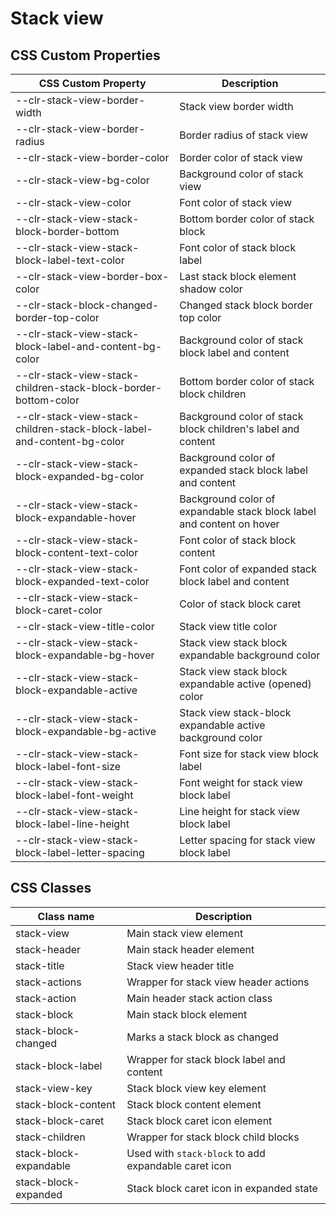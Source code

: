# Stack view

## CSS Custom Properties

| CSS Custom Property                                                    | Description                                                           |
| ---------------------------------------------------------------------- | --------------------------------------------------------------------- |
| --clr-stack-view-border-width                                          | Stack view border width                                               |
| --clr-stack-view-border-radius                                         | Border radius of stack view                                           |
| --clr-stack-view-border-color                                          | Border color of stack view                                            |
| --clr-stack-view-bg-color                                              | Background color of stack view                                        |
| --clr-stack-view-color                                                 | Font color of stack view                                              |
| --clr-stack-view-stack-block-border-bottom                             | Bottom border color of stack block                                    |
| --clr-stack-view-stack-block-label-text-color                          | Font color of stack block label                                       |
| --clr-stack-view-border-box-color                                      | Last stack block element shadow color                                 |
| --clr-stack-block-changed-border-top-color                             | Changed stack block border top color                                  |
| --clr-stack-view-stack-block-label-and-content-bg-color                | Background color of stack block label and content                     |
| --clr-stack-view-stack-children-stack-block-border-bottom-color        | Bottom border color of stack block children                           |
| --clr-stack-view-stack-children-stack-block-label-and-content-bg-color | Background color of stack block children's label and content          |
| --clr-stack-view-stack-block-expanded-bg-color                         | Background color of expanded stack block label and content            |
| --clr-stack-view-stack-block-expandable-hover                          | Background color of expandable stack block label and content on hover |
| --clr-stack-view-stack-block-content-text-color                        | Font color of stack block content                                     |
| --clr-stack-view-stack-block-expanded-text-color                       | Font color of expanded stack block label and content                  |
| --clr-stack-view-stack-block-caret-color                               | Color of stack block caret                                            |
| --clr-stack-view-title-color                                           | Stack view title color                                                |
| --clr-stack-view-stack-block-expandable-bg-hover                       | Stack view stack block expandable background color                    |
| --clr-stack-view-stack-block-expandable-active                         | Stack view stack block expandable active (opened) color               |
| --clr-stack-view-stack-block-expandable-bg-active                      | Stack view stack-block expandable active background color             |
| --clr-stack-view-stack-block-label-font-size                           | Font size for stack view block label                                  |
| --clr-stack-view-stack-block-label-font-weight                         | Font weight for stack view block label                                |
| --clr-stack-view-stack-block-label-line-height                         | Line height for stack view block label                                |
| --clr-stack-view-stack-block-label-letter-spacing                      | Letter spacing for stack view block label                             |

## CSS Classes

| Class name             | Description                                          |
| ---------------------- | ---------------------------------------------------- |
| stack-view             | Main stack view element                              |
| stack-header           | Main stack header element                            |
| stack-title            | Stack view header title                              |
| stack-actions          | Wrapper for stack view header actions                |
| stack-action           | Main header stack action class                       |
| stack-block            | Main stack block element                             |
| stack-block-changed    | Marks a stack block as changed                       |
| stack-block-label      | Wrapper for stack block label and content            |
| stack-view-key         | Stack block view key element                         |
| stack-block-content    | Stack block content element                          |
| stack-block-caret      | Stack block caret icon element                       |
| stack-children         | Wrapper for stack block child blocks                 |
| stack-block-expandable | Used with `stack-block` to add expandable caret icon |
| stack-block-expanded   | Stack block caret icon in expanded state             |
